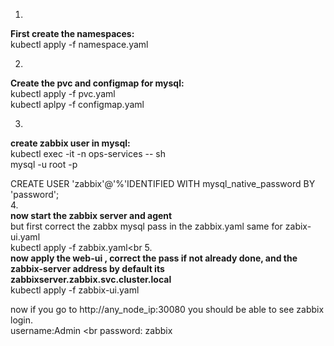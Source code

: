 1.
<b>First create the namespaces:</b><br>
kubectl apply -f namespace.yaml

2.
<b>Create the pvc and configmap for mysql:</b><br>
kubectl apply -f pvc.yaml<br>
kubectl aplpy -f configmap.yaml<br>

3.
<b>create zabbix user in mysql:</b> <br>
kubectl exec -it -n ops-services <mysql-pod-name> -- sh <br>
mysql -u root -p

CREATE USER 'zabbix'@'%'IDENTIFIED WITH mysql_native_password BY 'password';<br>
4.<br>
<b>now start the zabbix server and agent</b><br>
but first correct the zabbx mysql pass in the zabbix.yaml same for zabix-ui.yaml<br>
kubectl apply -f zabbix.yaml<br
5.<br>
  <b>now apply the web-ui , correct the pass if not already done, and the zabbix-server address by default its zabbixserver.zabbix.svc.cluster.local</b><br>
  kubectl apply -f zabbix-ui.yaml<br>
  
  now if you go to http://any_node_ip:30080 you should be able to see zabbix login.<br>
  username:Admin <br
  password: zabbix
  
